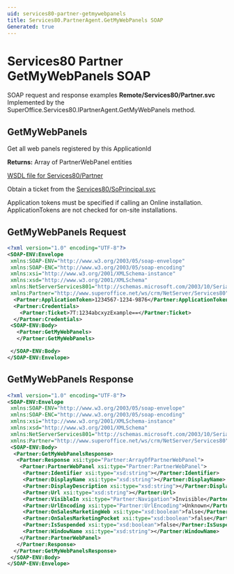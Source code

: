 ```yaml
---
uid: services80-partner-getmywebpanels
title: Services80.PartnerAgent.GetMyWebPanels SOAP
Generated: true
---
```


# Services80 Partner GetMyWebPanels SOAP

SOAP request and response examples **Remote/Services80/Partner.svc**
Implemented by the <see cref="M:SuperOffice.Services80.IPartnerAgent.GetMyWebPanels">SuperOffice.Services80.IPartnerAgent.GetMyWebPanels</see> method.

## GetMyWebPanels

Get all web panels registered by this ApplicationId


**Returns:** Array of PartnerWebPanel entities


[WSDL file for Services80/Partner](../Services80-Partner.md)

Obtain a ticket from the [Services80/SoPrincipal.svc](../SoPrincipal/index.md)

Application tokens must be specified if calling an Online installation. ApplicationTokens are not checked for on-site installations.

## GetMyWebPanels Request

```xml
<?xml version="1.0" encoding="UTF-8"?>
<SOAP-ENV:Envelope
 xmlns:SOAP-ENV="http://www.w3.org/2003/05/soap-envelope"
 xmlns:SOAP-ENC="http://www.w3.org/2003/05/soap-encoding"
 xmlns:xsi="http://www.w3.org/2001/XMLSchema-instance"
 xmlns:xsd="http://www.w3.org/2001/XMLSchema"
 xmlns:NetServerServices801="http://schemas.microsoft.com/2003/10/Serialization/"
 xmlns:Partner="http://www.superoffice.net/ws/crm/NetServer/Services80">
  <Partner:ApplicationToken>1234567-1234-9876</Partner:ApplicationToken>
  <Partner:Credentials>
    <Partner:Ticket>7T:1234abcxyzExample==</Partner:Ticket>
  </Partner:Credentials>
 <SOAP-ENV:Body>
   <Partner:GetMyWebPanels>
   </Partner:GetMyWebPanels>

 </SOAP-ENV:Body>
</SOAP-ENV:Envelope>

```


## GetMyWebPanels Response

```xml
<?xml version="1.0" encoding="UTF-8"?>
<SOAP-ENV:Envelope
 xmlns:SOAP-ENV="http://www.w3.org/2003/05/soap-envelope"
 xmlns:SOAP-ENC="http://www.w3.org/2003/05/soap-encoding"
 xmlns:xsi="http://www.w3.org/2001/XMLSchema-instance"
 xmlns:xsd="http://www.w3.org/2001/XMLSchema"
 xmlns:NetServerServices801="http://schemas.microsoft.com/2003/10/Serialization/"
 xmlns:Partner="http://www.superoffice.net/ws/crm/NetServer/Services80">
 <SOAP-ENV:Body>
  <Partner:GetMyWebPanelsResponse>
   <Partner:Response xsi:type="Partner:ArrayOfPartnerWebPanel">
    <Partner:PartnerWebPanel xsi:type="Partner:PartnerWebPanel">
     <Partner:Identifier xsi:type="xsd:string"></Partner:Identifier>
     <Partner:DisplayName xsi:type="xsd:string"></Partner:DisplayName>
     <Partner:DisplayDescription xsi:type="xsd:string"></Partner:DisplayDescription>
     <Partner:Url xsi:type="xsd:string"></Partner:Url>
     <Partner:VisibleIn xsi:type="Partner:Navigation">Invisible</Partner:VisibleIn>
     <Partner:UrlEncoding xsi:type="Partner:UrlEncoding">Unknown</Partner:UrlEncoding>
     <Partner:OnSalesMarketingWeb xsi:type="xsd:boolean">false</Partner:OnSalesMarketingWeb>
     <Partner:OnSalesMarketingPocket xsi:type="xsd:boolean">false</Partner:OnSalesMarketingPocket>
     <Partner:IsSuspended xsi:type="xsd:boolean">false</Partner:IsSuspended>
     <Partner:WindowName xsi:type="xsd:string"></Partner:WindowName>
    </Partner:PartnerWebPanel>
   </Partner:Response>
  </Partner:GetMyWebPanelsResponse>
 </SOAP-ENV:Body>
</SOAP-ENV:Envelope>

```

